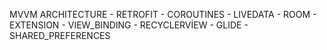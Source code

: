 MVVM ARCHITECTURE - RETROFIT - COROUTINES - LIVEDATA - ROOM - EXTENSION - VIEW_BINDING - RECYCLERVİEW - GLIDE - SHARED_PREFERENCES

